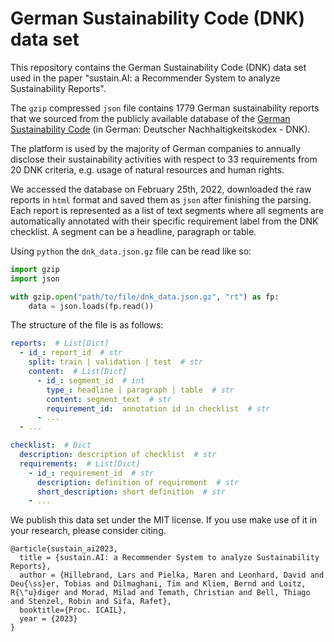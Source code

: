 # German Sustainability Code (DNK) data set

This repository contains the German Sustainability Code (DNK) data set used in the paper 
"sustain.AI: a Recommender System to analyze Sustainability Reports".

The `gzip` compressed `json` file contains 1779 German sustainability reports that we sourced from 
the publicly available database of the [German Sustainability Code](https://www.deutscher-nachhaltigkeitskodex.de/Home/Database) 
(in German: Deutscher Nachhaltigkeitskodex - DNK).

The platform is used by the majority of German companies to annually disclose their sustainability activities 
with respect to 33 requirements from 20 DNK criteria, e.g. usage of natural resources and human rights.

We accessed the database on February 25th, 2022, downloaded the raw reports in `html` format and saved them as `json` after finishing the parsing.
Each report is represented as a list of text segments where all segments are automatically annotated with their specific requirement label from the DNK checklist.
A segment can be a headline, paragraph or table.

Using `python` the `dnk_data.json.gz` file can be read like so:
```python
import gzip
import json

with gzip.open("path/to/file/dnk_data.json.gz", "rt") as fp:
    data = json.loads(fp.read())
```

The structure of the file is as follows:
```yaml
reports:  # List[Dict]
  - id_: report_id  # str
    split: train | validation | test  # str
    content:  # List[Dict]
      - id_: segment_id  # int
        type_: headline | paragraph | table  # str
        content: segment_text  # str
        requirement_id:  annotation id in checklist  # str
      - ...
  - ...

checklist:  # Dict
  description: description of checklist  # str
  requirements:  # List[Dict]
    - id_: requirement_id  # str
      description: definition of requirement  # str
      short_description: short definition  # str
    - ...
```

We publish this data set under the MIT license.
If you use make use of it in your research, please consider citing.
```
@article{sustain_ai2023,
  title = {sustain.AI: a Recommender System to analyze Sustainability Reports},
  author = {Hillebrand, Lars and Pielka, Maren and Leonhard, David and Deu{\ss}er, Tobias and Dilmaghani, Tim and Kliem, Bernd and Loitz, R{\"u}diger and Morad, Milad and Temath, Christian and Bell, Thiago and Stenzel, Robin and Sifa, Rafet},
  booktitle={Proc. ICAIL},
  year = {2023}
}
```
